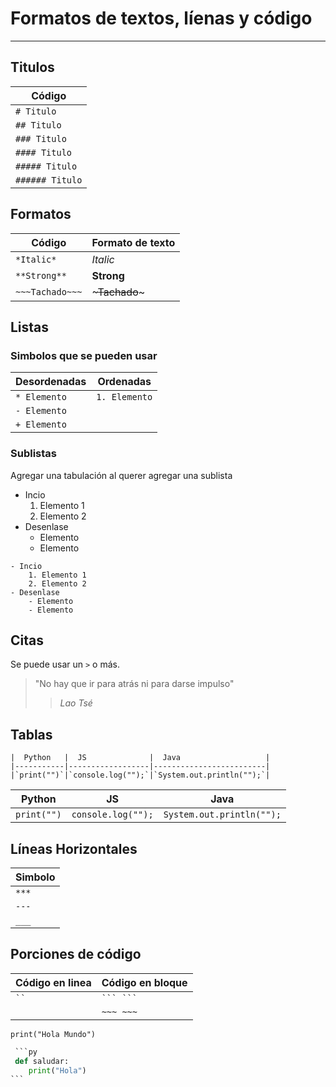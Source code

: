 # Formatos de textos, líenas y código
---
## Titulos

|Código          |
|----------------|
|`# Titulo`      |
|`## Titulo`     |
|`### Titulo`    |
|`#### Titulo`   |
|`##### Titulo`  |
|`###### Titulo` |


## Formatos

| Código            | Formato de texto|
|-------------------|-----------------|
| `*Italic*`        | *Italic*        |
| `**Strong**`      | **Strong**      |
| `~~~Tachado~~~`   | ~~~Tachado~~~   |

## Listas
### Simbolos que se pueden usar
| Desordenadas      | Ordenadas       |
|-------------------|-----------------|
| `* Elemento`      | `1. Elemento`   |
| `- Elemento`      |                 |
| `+ Elemento`      |                 |

### Sublistas
Agregar una tabulación al querer agregar una sublista

- Incio
    1. Elemento 1
    2. Elemento 2
- Desenlase
    - Elemento
    - Elemento
```
- Incio
    1. Elemento 1
    2. Elemento 2
- Desenlase
    - Elemento
    - Elemento
```

## Citas
Se puede usar un `>` o más.

>"No hay que ir para atrás ni para darse impulso"
>> *Lao Tsé*

## Tablas
~~~
|  Python   |  JS              |  Java                   |
|-----------|------------------|-------------------------|
|`print("")`|`console.log("");`|`System.out.println("");`|
~~~
|  Python   |  JS              |  Java                   |
|-----------|------------------|-------------------------|
|`print("")`|`console.log("");`|`System.out.println("");`|
## Líneas Horizontales

|Simbolo|
|-------|
|`***`  |
|`---`  |
|`___`  |

## Porciones de código
|  Código en linea  |  Código en bloque  |
|-------------------|--------------------|
|` `` `             |` ``` ``` `         |
|                   |` ~~~ ~~~ `         |

`print("Hola Mundo")`

~~~py
 ```py
 def saludar:
    print("Hola")
```
~~~